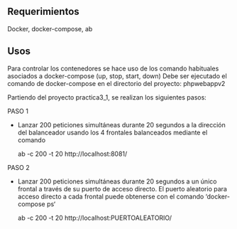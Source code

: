 
## Requerimientos 

Docker, docker-compose, ab 

## Usos

Para controlar los contenedores se hace uso de los comando habituales asociados a docker-compose (up, stop, start, down) 
Debe ser ejecutado el comando de docker-compose en el directorio del proyecto: phpwebappv2

Partiendo del proyecto practica3_1, se realizan los siguientes pasos:

PASO 1

- Lanzar 200 peticiones simultáneas durante 20 segundos a la dirección del balanceador usando los 4 frontales balanceados mediante el comando

   ab -c 200 -t 20 http://localhost:8081/
   
PASO 2

- Lanzar 200 peticiones simultáneas durante 20 segundos a un único frontal a través de su puerto de acceso directo. El puerto aleatorio para acceso directo a cada frontal puede obtenerse con el comando ‘docker-compose ps‘

   ab -c 200 -t 20 http://localhost:PUERTOALEATORIO/
   

